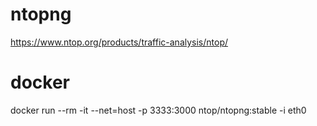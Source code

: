 # ntopng
https://www.ntop.org/products/traffic-analysis/ntop/

# docker
docker run --rm -it --net=host -p 3333:3000 ntop/ntopng:stable -i eth0
